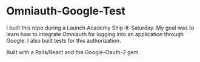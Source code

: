 # Omniauth-Google-Test

I built this repo during a Launch Academy Ship-It-Saturday. My goal was to learn how to integrate Omniauth for logging into an application through Google. I also built tests for this authorization. 

Built with a Rails/React and the Google-Oauth-2 gem. 



